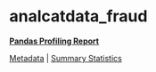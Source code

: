 # analcatdata_fraud

[**Pandas Profiling Report**](https://epistasislab.github.io/penn-ml-benchmarks/profile/analcatdata_fraud.html)

[Metadata](metadata.yaml) | [Summary Statistics](summary_stats.tsv)
